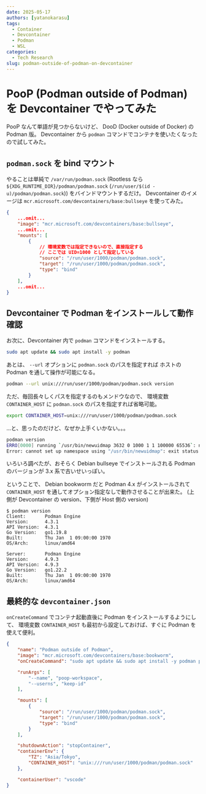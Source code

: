 ```yaml
---
date: 2025-05-17
authors: [yatanokarasu]
tags:
  - Container
  - Devcontainer
  - Podman
  - WSL
categories:
  - Tech Research
slug: podman-outside-of-podman-on-devcontainer
---
```


# PooP (Podman outside of Podman) を Devcontainer でやってみた

PooP なんて単語が見つからないけど、 DooD (Docker outside of Docker) の Podman 版。
Devcontainer から `podman` コマンドでコンテナを使いたくなったので試してみた。



<!-- more -->

## `podman.sock` を bind マウント

やることは単純で `/var/run/podman.sock` (Rootless なら `${XDG_RUNTIME_DIR}/podman/podman.sock`
(`/run/user/$(id -u)/podman/podman.sock`)) をバインドマウントするだけ。
Devcontainer のイメージは `mcr.microsoft.com/devcontainers/base:bullseye` を使ってみた。

``` json title="devcontainer.json 抜粋"
{
    ...omit...
    "image": "mcr.microsoft.com/devcontainers/base:bullseye",
    ...omit...
    "mounts": [
        {
            // 環境変数では指定できないので、直接指定する
            // ここでは UID=1000 として指定している
            "source": "/run/user/1000/podman/podman.sock",
            "target": "/run/user/1000/podman/podman.sock",
            "type": "bind"
        }
    ],
    ...omit...
}
```

## Devcontainer で Podman をインストールして動作確認

お次に、Devcontainer 内で `podman` コマンドをインストールする。

``` bash
sudo apt update && sudo apt install -y podman
```

あとは、 `--url` オプションに `podman.sock` のパスを指定すれば
ホストの Podman を通して操作が可能になる。

``` bash
podman --url unix:///run/user/1000/podman/podman.sock version
```

ただ、毎回長々しくパスを指定するのもメンドウなので、
環境変数 `CONTAINER_HOST` に `podman.sock` のパスを指定すれば省略可能。

``` bash
export CONTAINER_HOST=unix:///run/user/1000/podman/podman.sock
```

...と、思ったのだけど、なぜか上手くいかない。。。

``` bash
podman version
ERRO[0000] running `/usr/bin/newuidmap 3632 0 1000 1 1 100000 65536`: newuidmap: write to uid_map failed: Operation not permitted
Error: cannot set up namespace using "/usr/bin/newuidmap": exit status 1
```

いろいろ調べたが、おそらく Debian bullseye でインストールされる
Podman のバージョンが 3.x 系で古いせいっぽい。

ということで、 Debian bookworm だと Podman 4.x がインストールされて
`CONTAINER_HOST` を通してオプション指定なしで動作させることが出来た。
(上側が Devcontainer の version、下側が Host 側の version)

``` console
$ podman version
Client:       Podman Engine
Version:      4.3.1
API Version:  4.3.1
Go Version:   go1.19.8
Built:        Thu Jan  1 09:00:00 1970
OS/Arch:      linux/amd64

Server:       Podman Engine
Version:      4.9.3
API Version:  4.9.3
Go Version:   go1.22.2
Built:        Thu Jan  1 09:00:00 1970
OS/Arch:      linux/amd64
```

## 最終的な `devcontainer.json`

`onCreateCommand` でコンテナ起動直後に Podman をインストールするようにして、
環境変数 `CONTAINER_HOST` も最初から設定しておけば、すぐに Podman を使えて便利。

``` json
{
    "name": "Podman outside of Podman",
    "image": "mcr.microsoft.com/devcontainers/base:bookworm",
    "onCreateCommand": "sudo apt update && sudo apt install -y podman podman-compose podman-docker",

    "runArgs": [
        "--name", "poop-workspace",
        "--userns", "keep-id"
    ],

    "mounts": [
        {
            "source": "/run/user/1000/podman/podman.sock",
            "target": "/run/user/1000/podman/podman.sock",
            "type": "bind"
        }
    ],

    "shutdownAction": "stopContainer",
    "containerEnv": {
        "TZ": "Asia/Tokyo",
        "CONTAINER_HOST": "unix:///run/user/1000/podman/podman.sock"
    },

    "containerUser": "vscode"
}

```
